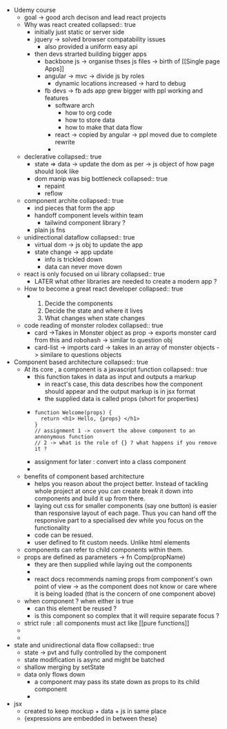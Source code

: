 - Udemy course
	- goal -> good arch decison and lead react projects
	- Why was react created
	  collapsed:: true
		- initially just static or server side
		- jquery -> solved browser compatability issues
			- also provided a uniform easy api
		- then devs strarted building bigger apps
			- backbone js -> organise thses js files -> birth of [[Single page Apps]]
			- angular -> mvc -> divide js by roles
				- dynamic locations increased -> hard to debug
			- fb devs -> fb ads app grew bigger with ppl working and features
				- software arch
					- how to org code
					- how to store data
					- how to make that data flow
				- react -> copied by angular -> ppl moved due to complete rewrite
				-
	- declerative
	  collapsed:: true
		- state => data -> update the dom as per -> js object of how page should look like
		- dom manip was big bottleneck
		  collapsed:: true
			- repaint
			- reflow
	- component archite
	  collapsed:: true
		- ind pieces that form the app
		- handoff component levels within team
			- tailwind component library ?
		- plain js fns
	- unidirectional dataflow
	  collapsed:: true
		- virtual dom -> js obj to update the app
		- state change -> app update
			- info is trickled down
			- data can never move down
	- react is only focused on ui library
	  collapsed:: true
		- LATER what other libraries are needed to create a modern app ?
	- How to become a great react developer
	  collapsed:: true
		- 1. Decide the components
		  2. Decide the state and where it lives
		  3. What changes when state changes
	- code reading of monster rolodex
	  collapsed:: true
		- card ->Takes in Monster object as prop -> exports monster card from this and robohash -> similar to question obj
		- card-list -> imports card -> takes in an array of monster objects -> similare to questions objects
- Component based architecture
  collapsed:: true
	- At its core , a component is a javascript function
	  collapsed:: true
		- this function takes in data as input and outputs a markup
			- in react's case, this data describes how the component should  appear and the output markup is in jsx format
			- the supplied data is called props (short for properties)
		- ```
		  function Welcome(props) {
		  	return <h1> Hello, {props} </h1>
		  }
		  // assignment 1 -> convert the above component to an annonymous function
		  // 2 -> what is the role of {} ? what happens if you remove it ?
		  
		  ```
		- assignment for later : convert into a class component
		-
	- benefits of component based architecture
		- helps you reason about the project better. Instead of tackling whole project at once you can create break it down into components and build it up from there.
		- laying out css for smaller components (say one button) is easier than responsive layout of each page. Thus you can hand off the responsive part to a specialised dev while  you focus on the functionality
		- code can be resued.
		- user defined to fit custom needs. Unlike html elements
	- components can refer to child components within them.
	- props are defined as parameters -> fn Comp(propName)
		- they are then supplied while laying out the components
		- <Comp propName={}/>
		- react docs recommends naming props from component's own point of view -> as the component does not know or care where it is being loaded (that is the concern of one component above)
	- when component ? when either is true
		- can this element be reused ?
		- is this component so complex that it will require separate focus ?
	- strict rule : all components must act like [[pure functions]]
	-
	-
- state and unidirectional data flow
  collapsed:: true
	- state -> pvt and fully controlled by the component
	- state modification is async and might be batched
	- shallow merging  by setState
	- data only flows down
		- a component may pass its state down as props to its child component
		-
- jsx
	- created to keep mockup + data + js in same place
	- {expressions are embedded in between these}